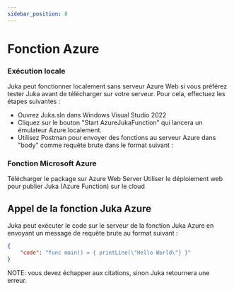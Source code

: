 ```yaml
---
sidebar_position: 8
---
```


# Fonction Azure

### Exécution locale
Juka peut fonctionner localement sans serveur Azure Web si vous préférez tester Juka avant de télécharger sur votre serveur. Pour cela, effectuez les étapes suivantes :
- Ouvrez Juka.sln dans Windows Visual Studio 2022
- Cliquez sur le bouton "Start AzureJukaFunction" qui lancera un émulateur Azure localement.
- Utilisez Postman pour envoyer des fonctions au serveur Azure dans "body" comme requête brute dans le format suivant :


### Fonction Microsoft Azure
Télécharger le package sur Azure Web Server Utiliser le déploiement web pour publier Juka (Azure Function) sur le cloud

## Appel de la fonction Juka Azure

Juka peut exécuter le code sur le serveur de la fonction Juka Azure en envoyant un message de requête brute au format suivant :

```json
{
    "code": "func main() = { printLine(\"Hello World\"} }"
}
```

NOTE: vous devez échapper aux citations, sinon Juka retournera une erreur.